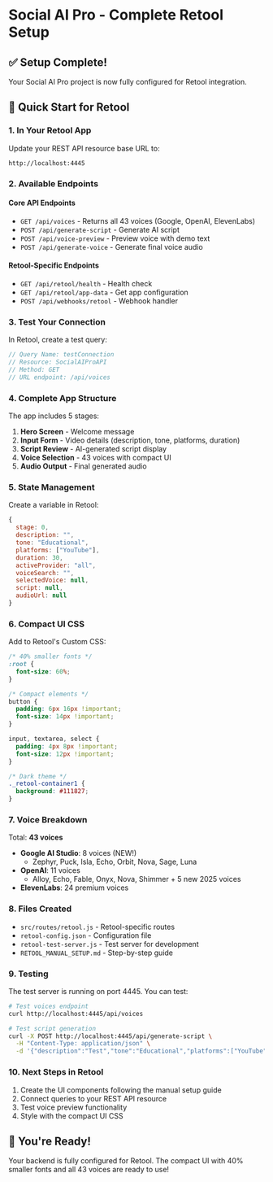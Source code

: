 # Social AI Pro - Complete Retool Setup

## ✅ Setup Complete!

Your Social AI Pro project is now fully configured for Retool integration.

## 🚀 Quick Start for Retool

### 1. In Your Retool App

Update your REST API resource base URL to:
```
http://localhost:4445
```

### 2. Available Endpoints

#### Core API Endpoints
- `GET /api/voices` - Returns all 43 voices (Google, OpenAI, ElevenLabs)
- `POST /api/generate-script` - Generate AI script
- `POST /api/voice-preview` - Preview voice with demo text
- `POST /api/generate-voice` - Generate final voice audio

#### Retool-Specific Endpoints
- `GET /api/retool/health` - Health check
- `GET /api/retool/app-data` - Get app configuration
- `POST /api/webhooks/retool` - Webhook handler

### 3. Test Your Connection

In Retool, create a test query:
```javascript
// Query Name: testConnection
// Resource: SocialAIProAPI
// Method: GET
// URL endpoint: /api/voices
```

### 4. Complete App Structure

The app includes 5 stages:
1. **Hero Screen** - Welcome message
2. **Input Form** - Video details (description, tone, platforms, duration)
3. **Script Review** - AI-generated script display
4. **Voice Selection** - 43 voices with compact UI
5. **Audio Output** - Final generated audio

### 5. State Management

Create a variable in Retool:
```javascript
{
  stage: 0,
  description: "",
  tone: "Educational",
  platforms: ["YouTube"],
  duration: 30,
  activeProvider: "all",
  voiceSearch: "",
  selectedVoice: null,
  script: null,
  audioUrl: null
}
```

### 6. Compact UI CSS

Add to Retool's Custom CSS:
```css
/* 40% smaller fonts */
:root {
  font-size: 60%;
}

/* Compact elements */
button {
  padding: 6px 16px !important;
  font-size: 14px !important;
}

input, textarea, select {
  padding: 4px 8px !important;
  font-size: 12px !important;
}

/* Dark theme */
._retool-container1 {
  background: #111827;
}
```

### 7. Voice Breakdown

Total: **43 voices**
- **Google AI Studio**: 8 voices (NEW!)
  - Zephyr, Puck, Isla, Echo, Orbit, Nova, Sage, Luna
- **OpenAI**: 11 voices
  - Alloy, Echo, Fable, Onyx, Nova, Shimmer + 5 new 2025 voices
- **ElevenLabs**: 24 premium voices

### 8. Files Created

- `src/routes/retool.js` - Retool-specific routes
- `retool-config.json` - Configuration file
- `retool-test-server.js` - Test server for development
- `RETOOL_MANUAL_SETUP.md` - Step-by-step guide

### 9. Testing

The test server is running on port 4445. You can test:
```bash
# Test voices endpoint
curl http://localhost:4445/api/voices

# Test script generation
curl -X POST http://localhost:4445/api/generate-script \
  -H "Content-Type: application/json" \
  -d '{"description":"Test","tone":"Educational","platforms":["YouTube"],"duration":30}'
```

### 10. Next Steps in Retool

1. Create the UI components following the manual setup guide
2. Connect queries to your REST API resource
3. Test voice preview functionality
4. Style with the compact UI CSS

## 🎉 You're Ready!

Your backend is fully configured for Retool. The compact UI with 40% smaller fonts and all 43 voices are ready to use!